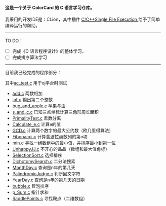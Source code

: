
#### 这是一个关于 **ColorCard** 的 C 语言学习仓库。
我采用的开发IDE是：CLion，其中插件 [C/C+​+​ Single File Execution
](https://plugins.jetbrains.com/plugin/8352-c-c--single-file-execution)给予了简单编译运行的帮助。

------
TO DO：
- [ ] 完成《C 语言程序设计》的整体学习。
- [ ] 完成排序算法学习

------

目前我已经完成的程序部分：

 其中[ac_test.c](ac_test.c) 用于oj平台时测试

- [add.c](add.c) 两数相加
- [int.c](int.c) 输出第二个整数
- [bug_and_apple.c](bug_and_apple.c) 苹果与虫
- [s_and_c.c](s_and_c.c) 已知三点坐标计算三角形周长面积
- [PrimalityTest.c](PrimalityTest.c) 素数分离
- [Calculate_e.c](Calculate_e.c) 计算e的值
- [GCD.c](GCD.c) 计算两个数字的最大公约数（欧几里得算法）
- [Fibonacci.c](Fibonacci.c) 计算斐波拉契数列的第n项
- [min.c](min.c) 寻找一组数组中的最小值，并排序最小到第一位
- [UnhappyJJ.c](UnhappyJJ.c) 不开心的晶晶（数组和最大值角标）
- [SelectionSort.c](SelectionSort.c) 选择排序
- [DichotomySearch.c](DichotomySearch.c) 二分法搜索
- [MonthDay.c](MonthDay.c) 查询是n年的第几天
- [PalindromicJudge.c](PalindromicJudge.c) 判断回文字符
- [YearDay.c](YearDay.c) 查询是n年的第几天的日期
- [bubble.c](bubble.c) 冒泡排序
- [p_Sum.c](p_Sum.c) 指针求和
- [SaddlePoints.c](SaddlePoints.c) 寻找鞍点（二维数组）

